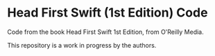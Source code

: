 # Head First Swift (1st Edition) Code

Code from the book Head First Swift 1st Edition, from O'Reilly Media.

This repository is a work in progress by the authors.